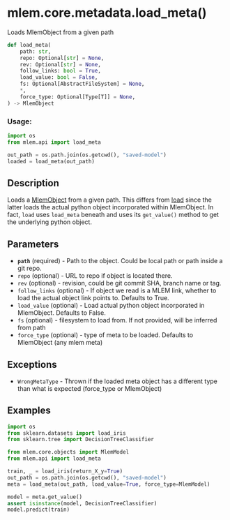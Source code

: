 # mlem.core.metadata.load_meta()

Loads MlemObject from a given path

```py
def load_meta(
    path: str,
    repo: Optional[str] = None,
    rev: Optional[str] = None,
    follow_links: bool = True,
    load_value: bool = False,
    fs: Optional[AbstractFileSystem] = None,
    *,
    force_type: Optional[Type[T]] = None,
) -> MlemObject
```

### Usage:

```py
import os
from mlem.api import load_meta

out_path = os.path.join(os.getcwd(), "saved-model")
loaded = load_meta(out_path)
```

## Description

Loads a [MlemObject](/doc/user-guide/basic-concepts#mlem-objects) from a given path. This differs from [load](/doc/api-reference/load) since the latter loads the actual python object incorporated within MlemObject. In fact, `load` uses `load_meta` beneath and uses its `get_value()` method to get the underlying python object.

## Parameters

- **`path`** (required) - Path to the object. Could be local path or path inside a git repo.
- `repo` (optional) - URL to repo if object is located there.
- `rev` (optional) - revision, could be git commit SHA, branch name or tag.
- `follow_links` (optional) - If object we read is a MLEM link, whether to load the actual object link points to. Defaults to True.
- `load_value` (optional) - Load actual python object incorporated in MlemObject. Defaults to False.
- `fs` (optional) - filesystem to load from. If not provided, will be inferred from path
- `force_type` (optional) - type of meta to be loaded. Defaults to MlemObject (any mlem meta)

## Exceptions

- `WrongMetaType` - Thrown if the loaded meta object has a different type than what is expected (force_type or MlemObject)

## Examples

```py
import os
from sklearn.datasets import load_iris
from sklearn.tree import DecisionTreeClassifier

from mlem.core.objects import MlemModel
from mlem.api import load_meta

train, _ = load_iris(return_X_y=True)
out_path = os.path.join(os.getcwd(), "saved-model")
meta = load_meta(out_path, load_value=True, force_type=MlemModel)

model = meta.get_value()
assert isinstance(model, DecisionTreeClassifier)
model.predict(train)
```
